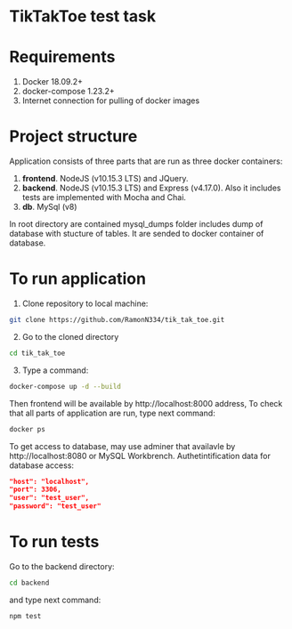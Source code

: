# TikTakToe test task
# Requirements
1. Docker 18.09.2+
2. docker-compose 1.23.2+
3. Internet connection for pulling of docker images

# Project structure
Application consists of three parts that are run as three docker containers:
1. **frontend**. NodeJS (v10.15.3 LTS) and JQuery.
2. **backend**. NodeJS (v10.15.3 LTS) and Express (v4.17.0). Also it includes tests are implemented with Mocha and Chai. 
3. **db**. MySql (v8)

In root directory are contained mysql_dumps folder includes dump of database with stucture of tables. It are sended to docker container of database.

# To run application
1. Clone repository to local machine:
```bash
git clone https://github.com/RamonN334/tik_tak_toe.git
```
2. Go to the cloned directory
```bash
cd tik_tak_toe
```
3. Type a command:
```bash
docker-compose up -d --build
```
Then frontend will be available by http://localhost:8000 address,
To check that all parts of application are run, type next command:
```bash
docker ps
```
To get access to database, may use adminer that availavle by http://localhost:8080 or MySQL Workbrench.
Authetintification data for database access:
```json
"host": "localhost",
"port": 3306,
"user": "test_user",
"password": "test_user"
```

# To run tests
Go to the backend directory:
```bash
cd backend
```
and type next command:
```bash
npm test
```
